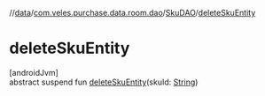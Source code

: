 //[data](../../../index.md)/[com.veles.purchase.data.room.dao](../index.md)/[SkuDAO](index.md)/[deleteSkuEntity](delete-sku-entity.md)

# deleteSkuEntity

[androidJvm]\
abstract suspend fun [deleteSkuEntity](delete-sku-entity.md)(skuId: [String](https://kotlinlang.org/api/latest/jvm/stdlib/kotlin/-string/index.html))
